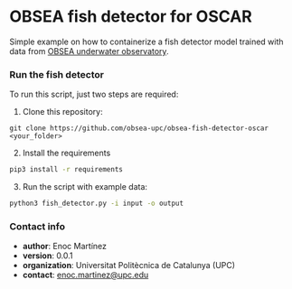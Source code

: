 # OBSEA fish detector for OSCAR #

Simple example on how to containerize a fish detector model trained with data from [OBSEA underwater observatory](https://obsea.es).

### Run the fish detector ###
To run this script, just two steps are required:

1. Clone this repository:
```
git clone https://github.com/obsea-upc/obsea-fish-detector-oscar <your_folder>
```
2. Install the requirements
```bash
pip3 install -r requirements
```

3. Run the script with example data:
```bash
python3 fish_detector.py -i input -o output
```

 

### Contact info ###
* **author**: Enoc Martínez  
* **version**: 0.0.1  
* **organization**: Universitat Politècnica de Catalunya (UPC)  
* **contact**: enoc.martinez@upc.edu